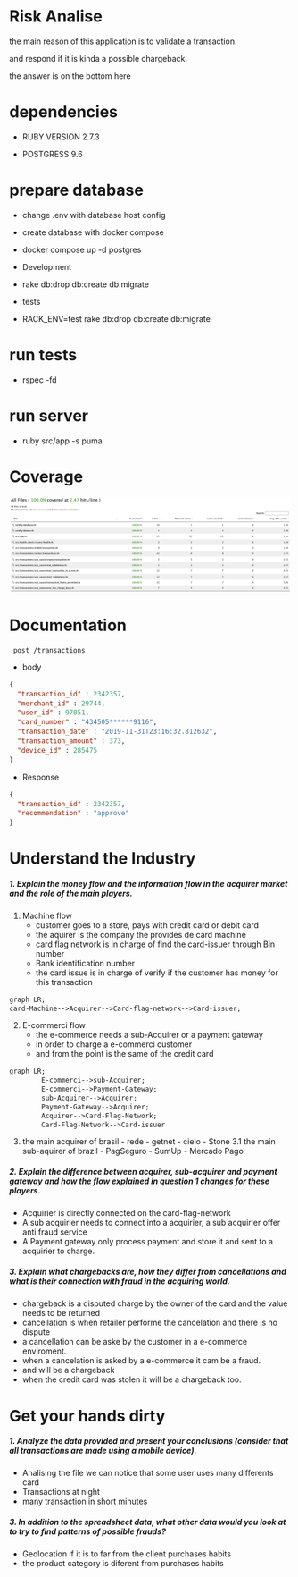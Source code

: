 # Risk Analise

the main reason of this application is to validate a transaction.

and respond if it is kinda a possible chargeback.

the answer is on the bottom here

# dependencies

- RUBY VERSION 2.7.3

- POSTGRESS 9.6

# prepare database

- change .env with database host config

- create database with docker compose

- docker compose up -d postgres

* Development

- rake db:drop db:create db:migrate

* tests

- RACK_ENV=test rake db:drop db:create db:migrate

# run tests

- rspec -fd

# run server

- ruby src/app -s puma

# Coverage

![coverage](https://github.com/rogeriobispo/risk-analise/blob/main/__markdown/coverage.png)

# Documentation

```
 post /transactions
```
- body
```json
{
  "transaction_id" : 2342357,
  "merchant_id" : 29744,
  "user_id" : 97051,
  "card_number" : "434505******9116",
  "transaction_date" : "2019-11-31T23:16:32.812632",
  "transaction_amount" : 373,
  "device_id" : 285475
}
```
- Response
```json
{
  "transaction_id" : 2342357,
  "recommendation" : "approve"
}
```

# Understand the Industry

##### 1. Explain the money flow and the information flow in the acquirer market and the role of the main players.

1. Machine flow
   - customer goes to a store, pays with credit card or debit card
   - the aquirer is the company the provides de card machine
   - card flag network is in charge of find the card-issuer through Bin number
   - Bank identification number
   - the card issue is in charge of verify if the customer has money for this transaction

```mermaid
graph LR;
card-Machine-->Acquirer-->Card-flag-network-->Card-issuer;
```

2. E-commerci flow
   - the e-commerce needs a sub-Acquirer or a payment gateway
   - in order to charge a e-commerci customer
   - and from the point is the same of the credit card

```mermaid
graph LR;
		E-commerci-->sub-Acquirer;
		E-commerci-->Payment-Gateway;
		sub-Acquirer-->Acquirer;
		Payment-Gateway-->Acquirer;
		Acquirer-->Card-Flag-Network;
		Card-Flag-Network-->Card-issuer

```

3. the main acquirer of brasil - rede - getnet - cielo - Stone
   3.1 the main sub-aquirer of brazil - PagSeguro - SumUp - Mercado Pago

##### 2. Explain the difference between acquirer, sub-acquirer and payment gateway and how the flow explained in question 1 changes for these players.

- Acquirier is directly connected on the card-flag-network
- A sub acquirier needs to connect into a acquirier, a sub acquirier offer anti fraud service
- A Payment gateway only process payment and store it and sent to a acquirier to charge.

##### 3. Explain what chargebacks are, how they differ from cancellations and what is their connection with fraud in the acquiring world.

- chargeback is a disputed charge by the owner of the card and the value needs to be returned
- cancellation is when retailer performe the cancelation and there is no dispute
- a cancellation can be aske by the customer in a e-commerce enviroment.
- when a cancelation is asked by a e-commerce it cam be a fraud.
- and will be a chargeback
- when the credit card was stolen it will be a chargeback too.

# Get your hands dirty

##### 1. Analyze the data provided and present your conclusions (consider that all transactions are made using a mobile device).

- Analising the file we can notice that some user uses many differents card
- Transactions at night
- many transaction in short minutes

##### 3. In addition to the spreadsheet data, what other data would you look at to try to find patterns of possible frauds?

- Geolocation if it is to far from the client purchases habits
- the product category is diferent from purchases habits

